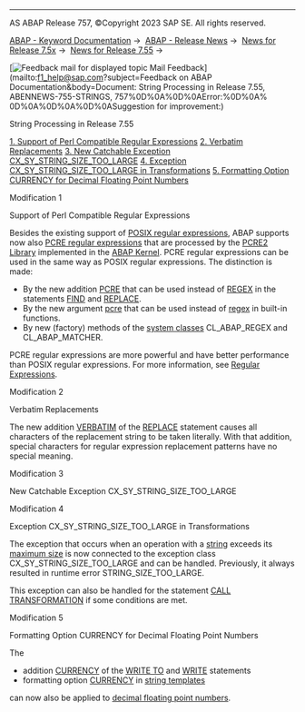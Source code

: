   

* * *

AS ABAP Release 757, ©Copyright 2023 SAP SE. All rights reserved.

[ABAP - Keyword Documentation](javascript:call_link\('abenabap.htm'\)) →  [ABAP - Release News](javascript:call_link\('abennews.htm'\)) →  [News for Release 7.5x](javascript:call_link\('abennews-75.htm'\)) →  [News for Release 7.55](javascript:call_link\('abennews-755.htm'\)) → 

 [![](Mail.gif?object=Mail.gif&sap-language=EN "Feedback mail for displayed topic") Mail Feedback](mailto:f1_help@sap.com?subject=Feedback on ABAP Documentation&body=Document: String Processing in Release 7.55, ABENNEWS-755-STRINGS, 757%0D%0A%0D%0AError:%0D%0A%
0D%0A%0D%0A%0D%0ASuggestion for improvement:)

String Processing in Release 7.55

[1\. Support of Perl Compatible Regular Expressions](#!ABAP_MODIFICATION_1@1@)
[2\. Verbatim Replacements](#!ABAP_MODIFICATION_2@2@)
[3\. New Catchable Exception CX\_SY\_STRING\_SIZE\_TOO\_LARGE](#!ABAP_MODIFICATION_3@3@)
[4\. Exception CX\_SY\_STRING\_SIZE\_TOO\_LARGE in Transformations](#!ABAP_MODIFICATION_4@4@)
[5\. Formatting Option CURRENCY for Decimal Floating Point Numbers](#!ABAP_MODIFICATION_5@5@)

Modification 1   

Support of Perl Compatible Regular Expressions

Besides the existing support of [POSIX regular expressions](javascript:call_link\('abenposix_regex_glosry.htm'\) "Glossary Entry"), ABAP supports now also [PCRE regular expressions](javascript:call_link\('abenpcre_regex_glosry.htm'\) "Glossary Entry") that are processed by the [PCRE2 Library](https://www.pcre.org/) implemented in the [ABAP Kernel](javascript:call_link\('abenkernel_glosry.htm'\) "Glossary Entry"). PCRE regular expressions can be used in the same way as POSIX regular expressions. The distinction is made:

-   By the new addition [PCRE](javascript:call_link\('abapfind_pattern.htm'\)) that can be used instead of [REGEX](javascript:call_link\('abapfind_pattern.htm'\)) in the statements [FIND](javascript:call_link\('abapfind.htm'\)) and [REPLACE](javascript:call_link\('abapreplace.htm'\)).
-   By the new argument [pcre](javascript:call_link\('abenstring_functions_regex.htm'\)) that can be used instead of [regex](javascript:call_link\('abenstring_functions_regex.htm'\)) in built-in functions.
-   By new (factory) methods of the [system classes](javascript:call_link\('abenregex_system_classes.htm'\)) CL\_ABAP\_REGEX and CL\_ABAP\_MATCHER.

PCRE regular expressions are more powerful and have better performance than POSIX regular expressions. For more information, see [Regular Expressions](javascript:call_link\('abenregular_expressions.htm'\)).

Modification 2   

Verbatim Replacements

The new addition [VERBATIM](javascript:call_link\('abapreplace_options.htm'\)) of the [REPLACE](javascript:call_link\('abapreplace.htm'\)) statement causes all characters of the replacement string to be taken literally. With that addition, special characters for regular expression replacement patterns have no special meaning.

Modification 3   

New Catchable Exception CX\_SY\_STRING\_SIZE\_TOO\_LARGE

Modification 4   

Exception CX\_SY\_STRING\_SIZE\_TOO\_LARGE in Transformations

The exception that occurs when an operation with a [string](javascript:call_link\('abenstring_glosry.htm'\) "Glossary Entry") exceeds its [maximum size](javascript:call_link\('abenmemory_consumption_2.htm'\)) is now connected to the exception class CX\_SY\_STRING\_SIZE\_TOO\_LARGE and can be handled. Previously, it always resulted in runtime error STRING\_SIZE\_TOO\_LARGE.

This exception can also be handled for the statement [CALL TRANSFORMATION](javascript:call_link\('abapcall_transformation.htm'\)) if some conditions are met.

Modification 5   

Formatting Option CURRENCY for Decimal Floating Point Numbers

The

-   addition [CURRENCY](javascript:call_link\('abapwrite_to_options.htm'\)) of the [WRITE TO](javascript:call_link\('abapwrite_to.htm'\)) and [WRITE](javascript:call_link\('abapwrite-.htm'\)) statements
-   formatting option [CURRENCY](javascript:call_link\('abapcompute_string_format_options.htm'\)) in [string templates](javascript:call_link\('abenstring_templates.htm'\))

can now also be applied to [decimal floating point numbers](javascript:call_link\('abendecfloat_glosry.htm'\) "Glossary Entry").